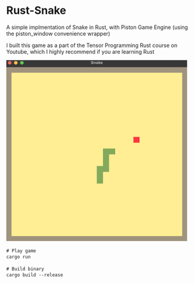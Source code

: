 # Rust-Snake

A simple implmentation of Snake in Rust, with Piston Game Engine (using the piston_window convenience wrapper)

I built this game as a part of the Tensor Programming Rust course on Youtube, which I highly recommend if you are learning Rust


<img src="assets/images/Snake.png" alt="Logo" width="480" height="480" class="center">


```
# Play game
cargo run

# Build binary
cargo build --release
```

